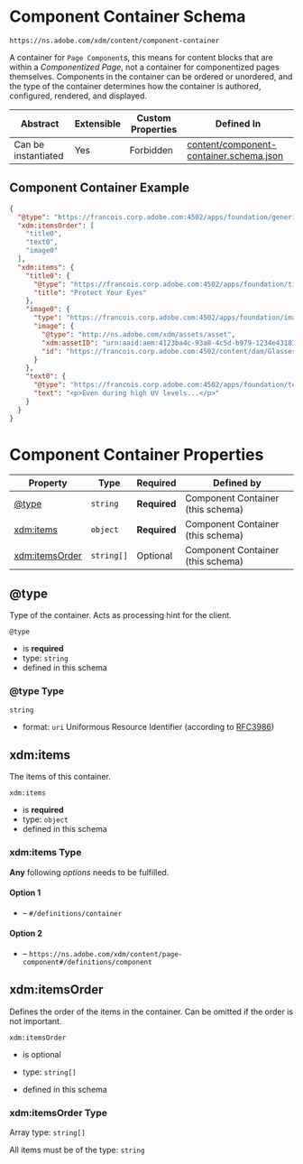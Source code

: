 ---
---

# Component Container Schema

```
https://ns.adobe.com/xdm/content/component-container
```

A container for `Page Component`s, this means for content blocks that are within a *Componentized Page*, not a container for componentized pages themselves. Components in the container can be ordered or unordered, and the type of the container determines how the container is authored, configured, rendered, and displayed.

| Abstract | Extensible | Custom Properties | Defined In |
|----------|------------|-------------------|------------|
| Can be instantiated | Yes | Forbidden | [content/component-container.schema.json](content/component-container.schema.json) |

## Component Container Example
```json
{
  "@type": "https://francois.corp.adobe.com:4502/apps/foundation/generic_container",
  "xdm:itemsOrder": [
    "title0",
    "text0",
    "image0"
  ],
  "xdm:items": {
    "title0": {
      "@type": "https://francois.corp.adobe.com:4502/apps/foundation/title",
      "title": "Protect Your Eyes"
    },
    "image0": {
      "type": "https://francois.corp.adobe.com:4502/apps/foundation/image",
      "image": {
        "@type": "http://ns.adobe.com/xdm/assets/asset",
        "xdm:assetID": "urn:aaid:aem:4123ba4c-93a8-4c5d-b979-1234e4318185",
        "id": "https://francois.corp.adobe.com:4502/content/dam/Glasses-small.jpg"
      }
    },
    "text0": {
      "@type": "https://francois.corp.adobe.com:4502/apps/foundation/text",
      "text": "<p>Even during high UV levels...</p>"
    }
  }
}
```

# Component Container Properties

| Property | Type | Required | Defined by |
|----------|------|----------|------------|
| [@type](#@type) | `string` | **Required** | Component Container (this schema) |
| [xdm:items](#xdm:items) | `object` | **Required** | Component Container (this schema) |
| [xdm:itemsOrder](#xdm:itemsOrder) | `string[]` | Optional | Component Container (this schema) |

## @type

Type of the container. Acts as processing hint for the client.

`@type`
* is **required**
* type: `string`
* defined in this schema

### @type Type


`string`
* format: `uri` Uniformous Resource Identifier (according to [RFC3986](http://tools.ietf.org/html/rfc3986))






## xdm:items

The items of this container.

`xdm:items`
* is **required**
* type: `object`
* defined in this schema

### xdm:items Type


**Any** following *options* needs to be fulfilled.


#### Option 1


* []() – `#/definitions/container`


#### Option 2


* []() – `https://ns.adobe.com/xdm/content/page-component#/definitions/component`






## xdm:itemsOrder

Defines the order of the items in the container. Can be omitted if the order is not important.

`xdm:itemsOrder`
* is optional
* type: `string[]`

* defined in this schema

### xdm:itemsOrder Type


Array type: `string[]`

All items must be of the type:
`string`








